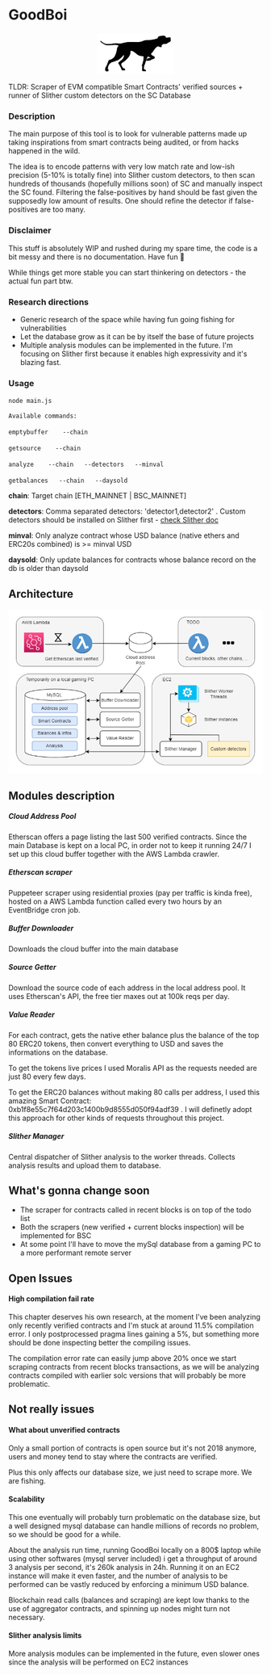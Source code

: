 # GoodBoi
<p align="center">
  <img src="https://github.com/choco-cupcake/GoodBoi/raw/main/media/doggo.png?raw=true" alt="Doggo" width="150px"/>
</p>
TLDR: Scraper of EVM compatible Smart Contracts' verified sources + runner of Slither custom detectors on the SC Database

### Description
The main purpose of this tool is to look for vulnerable patterns made up taking inspirations from smart contracts being audited, or from hacks happened in the wild.

The idea is to encode patterns with very low match rate and low-ish precision (5-10% is totally fine) into Slither custom detectors, to then scan hundreds of thousands (hopefully millions soon) of SC and manually inspect the SC found. Filtering the false-positives by hand should be fast given the supposedly low amount of results. One should refine the detector if false-positives are too many.

### Disclaimer
This stuff is absolutely WIP and rushed during my spare time, the code is a bit messy and there is no documentation. Have fun :rainbow:

While things get more stable you can start thinkering on detectors - the actual fun part btw.

### Research directions
* Generic research of the space while having fun going fishing for vulnerabilities
* Let the database grow as it can be by itself the base of future projects
* Multiple analysis modules can be implemented in the future. I'm focusing on Slither first because it enables high expressivity and it's blazing fast.

### Usage
```
node main.js
```
```
Available commands:

emptybuffer    --chain

getsource    --chain

analyze    --chain   --detectors   --minval

getbalances   --chain   --daysold
```

**chain**: Target chain [ETH_MAINNET | BSC_MAINNET]

**detectors**: Comma separated detectors: 'detector1,detector2' . Custom detectors should be installed on Slither first - [check Slither doc](https://github.com/crytic/slither/wiki/Adding-a-new-detector)

**minval**: Only analyze contract whose USD balance (native ethers and ERC20s combined) is >= minval USD

**daysold**: Only update balances for contracts whose balance record on the db is older than daysold

## Architecture
<p align="center">
  <img src="https://github.com/choco-cupcake/GoodBoi/raw/main/media/Architecture.png?raw=true" alt="Architecture Design" width="700px"/>
</p>

## Modules description
##### Cloud Address Pool
Etherscan offers a page listing the last 500 verified contracts. Since the main Database is kept on a local PC, in order not to keep it running 24/7 I set up this cloud buffer together with the AWS Lambda crawler.
##### Etherscan scraper
Puppeteer scraper using residential proxies (pay per traffic is kinda free), hosted on a AWS Lambda function called every two hours by an EventBridge cron job.
##### Buffer Downloader
Downloads the cloud buffer into the main database
##### Source Getter
Download the source code of each address in the local address pool. It uses Etherscan's API, the free tier maxes out at 100k reqs per day.
##### Value Reader
For each contract, gets the native ether balance plus the balance of the top 80 ERC20 tokens, then convert everything to USD and saves the informations on the database. 

To get the tokens live prices I used Moralis API as the requests needed are just 80 every few days. 

To get the ERC20 balances without making 80 calls per address, I used this amazing Smart Contract: 0xb1f8e55c7f64d203c1400b9d8555d050f94adf39 . I will definetly adopt this approach for other kinds of requests throughout this project.
##### Slither Manager
Central dispatcher of Slither analysis to the worker threads. Collects analysis results and upload them to database.

## What's gonna change soon
* The scraper for contracts called in recent blocks is on top of the todo list
* Both the scrapers (new verified + current blocks inspection) will be implemented for BSC
* At some point I'll have to move the mySql database from a gaming PC to a more performant remote server

## Open Issues

#### High compilation fail rate
This chapter deserves his own research, at the moment I've been analyzing only recently verified contracts and I'm stuck at around 11.5% compilation error. I only postprocessed pragma lines gaining a 5%, but something more should be done inspecting better the compiling issues. 

The compilation error rate can easily jump above 20% once we start scraping contracts from recent blocks transactions, as we will be analyzing contracts compiled with earlier solc versions that will probably be more problematic. 

## Not really issues

#### What about unverified contracts
Only a small portion of contracts is open source but it's not 2018 anymore, users and money tend to stay where the contracts are verified. 

Plus this only affects our database size, we just need to scrape more. We are fishing.

#### Scalability
This one eventually will probably turn problematic on the database size, but a well designed mysql database can handle millions of records no problem, so we should be good for a while.

About the analysis run time, running GoodBoi locally on a 800$ laptop while using other softwares (mysql server included) i get a throughput of around 3 analysis per second, it's 260k analysis in 24h. Running it on an EC2 instance will make it even faster, and the number of analysis to be performed can be vastly reduced by enforcing a minimum USD balance.

Blockchain read calls (balances and scraping) are kept low thanks to the use of aggregator contracts, and spinning up nodes might turn not necessary.

#### Slither analysis limits
More analysis modules can be implemented in the future, even slower ones since the analysis will be performed on EC2 instances
